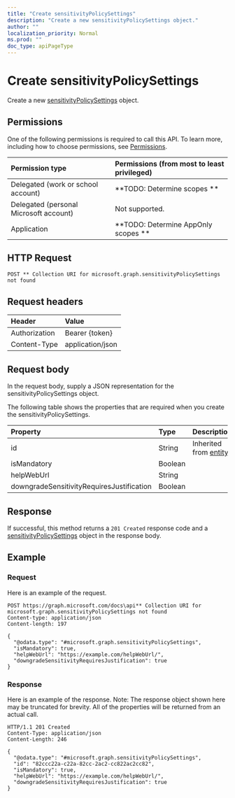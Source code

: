 ```yaml
---
title: "Create sensitivityPolicySettings"
description: "Create a new sensitivityPolicySettings object."
author: ""
localization_priority: Normal
ms.prod: ""
doc_type: apiPageType
---
```


# Create sensitivityPolicySettings

Create a new [sensitivityPolicySettings](../resources/sensitivitypolicysettings.md) object.

## Permissions
One of the following permissions is required to call this API. To learn more, including how to choose permissions, see [Permissions](/concepts/permissions-reference.md).

|Permission type|Permissions (from most to least privileged)|
|:---|:---|
|Delegated (work or school account)|**TODO: Determine scopes **|
|Delegated (personal Microsoft account)|Not supported.|
|Application|**TODO: Determine AppOnly scopes **|

## HTTP Request
<!-- {
  "blockType": "ignored"
}
-->
``` http
POST ** Collection URI for microsoft.graph.sensitivityPolicySettings not found
```

## Request headers
|Header|Value|
|:---|:---|
|Authorization|Bearer {token}|
|Content-Type|application/json|

## Request body
In the request body, supply a JSON representation for the sensitivityPolicySettings object.

The following table shows the properties that are required when you create the sensitivityPolicySettings.

|Property|Type|Description|
|:---|:---|:---|
|id|String| Inherited from [entity](../resources/entity.md)|
|isMandatory|Boolean||
|helpWebUrl|String||
|downgradeSensitivityRequiresJustification|Boolean||



## Response
If successful, this method returns a `201 Created` response code and a [sensitivityPolicySettings](../resources/sensitivitypolicysettings.md) object in the response body.

## Example

### Request
Here is an example of the request.
<!-- {
  "blockType": "request",
  "name": "create_sensitivitypolicysettings_from_"
}
-->
``` http
POST https://graph.microsoft.com/docs\api** Collection URI for microsoft.graph.sensitivityPolicySettings not found
Content-type: application/json
Content-length: 197

{
  "@odata.type": "#microsoft.graph.sensitivityPolicySettings",
  "isMandatory": true,
  "helpWebUrl": "https://example.com/helpWebUrl/",
  "downgradeSensitivityRequiresJustification": true
}
```

### Response
Here is an example of the response. Note: The response object shown here may be truncated for brevity. All of the properties will be returned from an actual call.
<!-- {
  "blockType": "response",
  "truncated": true,
  "@odata.type": "microsoft.graph.sensitivitypolicysettings"
}
-->
``` http
HTTP/1.1 201 Created
Content-Type: application/json
Content-Length: 246

{
  "@odata.type": "#microsoft.graph.sensitivityPolicySettings",
  "id": "82ccc22a-c22a-82cc-2ac2-cc822ac2cc82",
  "isMandatory": true,
  "helpWebUrl": "https://example.com/helpWebUrl/",
  "downgradeSensitivityRequiresJustification": true
}
```

